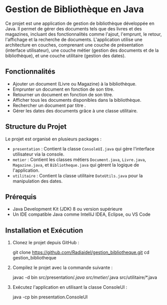 # Gestion de Bibliothèque en Java

Ce projet est une application de gestion de bibliothèque développée en Java. Il permet de gérer des documents tels que des livres et des magazines, incluant des fonctionnalités comme l'ajout, l'emprunt, le retour, l'affichage et la recherche de documents. L'application utilise une architecture en couches, comprenant une couche de présentation (interface utilisateur), une couche métier (gestion des documents et de la bibliothèque), et une couche utilitaire (gestion des dates).

## Fonctionnalités

- Ajouter un document (Livre ou Magazine) à la bibliothèque.
- Emprunter un document en fonction de son titre.
- Retourner un document en fonction de son titre.
- Afficher tous les documents disponibles dans la bibliothèque.
- Rechercher un document par titre .
- Gérer les dates des documents grâce à une classe utilitaire.

## Structure du Projet

Le projet est organisé en plusieurs packages :

- `presentation` : Contient la classe `ConsoleUI.java` qui gère l'interface utilisateur via la console.
- `metier` : Contient les classes métiers `Document.java`, `Livre.java`, `Magazine.java`, et `Bibliotheque.java` qui gèrent la logique de l'application.
- `utilitaire` : Contient la classe utilitaire `DateUtils.java` pour la manipulation des dates.

## Prérequis

- Java Development Kit (JDK) 8 ou version supérieure
- Un IDE compatible Java comme IntelliJ IDEA, Eclipse, ou VS Code

## Installation et Exécution

1. Clonez le projet depuis GitHub :

    git clone https://github.com/Radiaidel/gestion_bibliotheque.git
    cd gestion_bibliotheque

2. Compilez le projet avec la commande suivante :

    javac -d bin src/presentation/*.java src/metier/*.java src/utilitaire/*.java

3. Exécutez l'application en utilisant la classe ConsoleUI :

    java -cp bin presentation.ConsoleUI